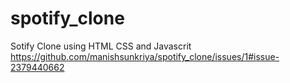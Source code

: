 # spotify_clone
Sotify Clone using HTML CSS and Javascrit
https://github.com/manishsunkriya/spotify_clone/issues/1#issue-2379440662
